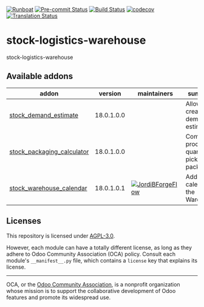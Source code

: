 
[![Runboat](https://img.shields.io/badge/runboat-Try%20me-875A7B.png)](https://runboat.odoo-community.org/builds?repo=OCA/stock-logistics-warehouse&target_branch=18.0)
[![Pre-commit Status](https://github.com/OCA/stock-logistics-warehouse/actions/workflows/pre-commit.yml/badge.svg?branch=18.0)](https://github.com/OCA/stock-logistics-warehouse/actions/workflows/pre-commit.yml?query=branch%3A18.0)
[![Build Status](https://github.com/OCA/stock-logistics-warehouse/actions/workflows/test.yml/badge.svg?branch=18.0)](https://github.com/OCA/stock-logistics-warehouse/actions/workflows/test.yml?query=branch%3A18.0)
[![codecov](https://codecov.io/gh/OCA/stock-logistics-warehouse/branch/18.0/graph/badge.svg)](https://codecov.io/gh/OCA/stock-logistics-warehouse)
[![Translation Status](https://translation.odoo-community.org/widgets/stock-logistics-warehouse-18-0/-/svg-badge.svg)](https://translation.odoo-community.org/engage/stock-logistics-warehouse-18-0/?utm_source=widget)

<!-- /!\ do not modify above this line -->

# stock-logistics-warehouse

stock-logistics-warehouse

<!-- /!\ do not modify below this line -->

<!-- prettier-ignore-start -->

[//]: # (addons)

Available addons
----------------
addon | version | maintainers | summary
--- | --- | --- | ---
[stock_demand_estimate](stock_demand_estimate/) | 18.0.1.0.0 |  | Allows to create demand estimates.
[stock_packaging_calculator](stock_packaging_calculator/) | 18.0.1.0.0 |  | Compute product quantity to pick by packaging
[stock_warehouse_calendar](stock_warehouse_calendar/) | 18.0.1.0.1 | [![JordiBForgeFlow](https://github.com/JordiBForgeFlow.png?size=30px)](https://github.com/JordiBForgeFlow) | Adds a calendar to the Warehouse

[//]: # (end addons)

<!-- prettier-ignore-end -->

## Licenses

This repository is licensed under [AGPL-3.0](LICENSE).

However, each module can have a totally different license, as long as they adhere to Odoo Community Association (OCA)
policy. Consult each module's `__manifest__.py` file, which contains a `license` key
that explains its license.

----
OCA, or the [Odoo Community Association](http://odoo-community.org/), is a nonprofit
organization whose mission is to support the collaborative development of Odoo features
and promote its widespread use.
